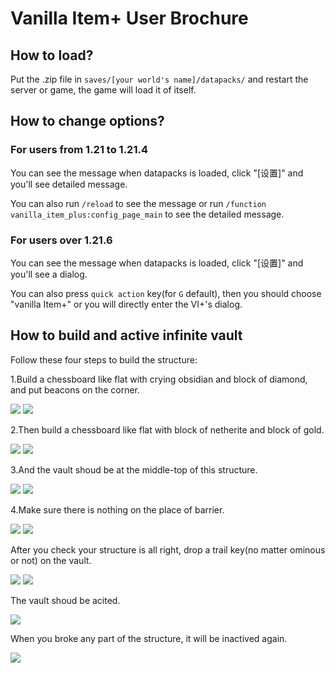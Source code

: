 # Vanilla Item+ User Brochure

## How to load?

Put the .zip file in `saves/[your world's name]/datapacks/` and restart the server or game, the game will load it of itself.

## How to change options?

### For users from 1.21 to 1.21.4

You can see the message when datapacks is loaded, click "\[设置\]" and you'll see detailed message.

You can also run `/reload` to see the message or run `/function vanilla_item_plus:config_page_main` to see the detailed message.

### For users over 1.21.6

You can see the message when datapacks is loaded, click "\[设置\]" and you'll see a dialog.

You can also press `quick action` key(for `G` default), then you should choose "vanilla Item+" or you will directly enter the VI+'s dialog.

## How to build and active infinite vault

Follow these four steps to build the structure:

1.Build a chessboard like flat with crying obsidian and block of diamond, and put beacons on the corner.

![](infinite_vault_structure_1.png) ![](infinite_vault_structure_up1.png)

2.Then build a chessboard like flat with block of netherite and block of gold.

![](infinite_vault_structure_2.png) ![](infinite_vault_structure_up2.png)

3.And the vault shoud be at the middle-top of this structure.

![](infinite_vault_structure_3.png) ![](infinite_vault_structure_up3.png)

4.Make sure there is nothing on the place of barrier.

![](infinite_vault_structure_4.png) ![](infinite_vault_structure_up4.png)

After you check your structure is all right, drop a trail key(no matter ominous or not) on the vault.

![](infinite_vault_structure_5.png) ![](infinite_vault_structure_6.png)

The vault shoud be acited.

![](infinite_vault_structure_7.png)

When you broke any part of the structure, it will be inactived again.

![](infinite_vault_structure_8.png)
